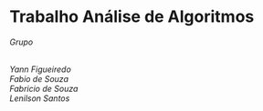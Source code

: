 # Trabalho Análise de Algoritmos

<i>Grupo

<br/>Yann Figueiredo
<br/>Fabio de Souza
<br/>Fabricio de Souza
<br/>Lenilson Santos</i>
